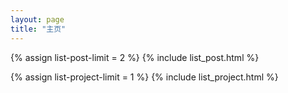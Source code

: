 ```yaml
---
layout: page
title: "主页"
---
```


{% assign list-post-limit = 2 %}
{% include list_post.html %}

{% assign list-project-limit = 1 %}
{% include list_project.html %}

<script type="text/javascript">
var authorItem = $("#author-name");
var author = authorItem.text();
authorItem.empty();
authorItem.typetype("FireZ").backspace(5).typetype(author);
</script>
